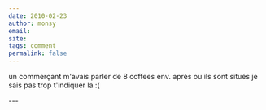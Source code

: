 ```yaml
---
date: 2010-02-23
author: monsy
email: 
site: 
tags: comment
permalink: false
---
```


<p>un commerçant m'avais parler de 8 coffees env. après ou ils sont situés je sais pas trop t'indiquer la :(</p>
---